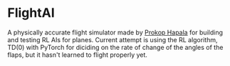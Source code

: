 
# FlightAI

A physically accurate flight simulator made by [Prokop Hapala](https://github.com/ProkopHapala) for building and testing RL AIs for planes. Current attempt is using the RL algorithm, TD(0) with PyTorch for diciding on the rate of change of the angles of the flaps, but it hasn't learned to flight properly yet.
